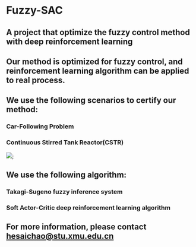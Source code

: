 # Fuzzy-SAC

## A project that optimize the fuzzy control method with deep reinforcement learning
## Our method is optimized for fuzzy control, and reinforcement learning algorithm can be applied to real process.

## We use the following scenarios to certify our method:
### Car-Following Problem
### Continuous Stirred Tank Reactor(CSTR)
<image src="Pictures/图片1.png">;
## We use the following algorithm:
### Takagi-Sugeno fuzzy inference system
### Soft Actor-Critic deep reinforcement learning algorithm

## For more information, please contact hesaichao@stu.xmu.edu.cn
